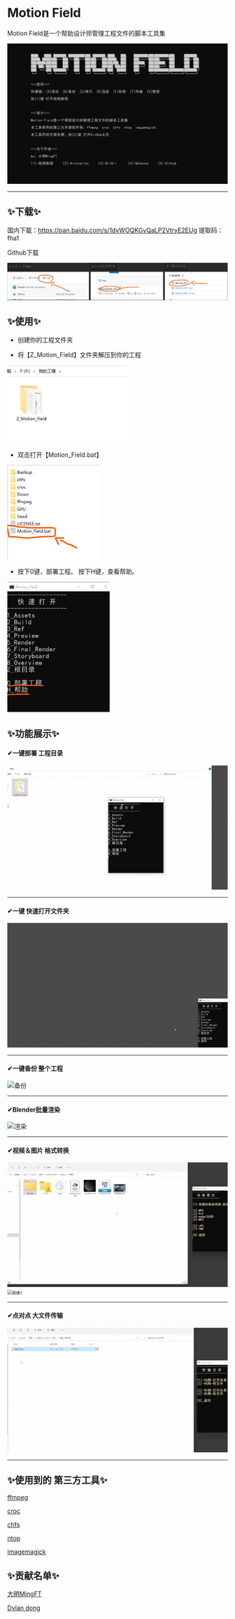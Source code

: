 # Motion Field

Motion Field是一个帮助设计师管理工程文件的脚本工具集

<img src="public/image-20211030142410488.png" alt="image-20211030142410488" style="zoom: 67%;" />

---

## ✨下载✨

国内下载：https://pan.baidu.com/s/1dvWOQKGvQaLP2VtryE2EUg 
提取码：fha1 



Github下载

![Scene](public/Scene.png)





## ✨使用✨

- 创建你的工程文件夹


- 将【Z_Motion_Field】文件夹解压到你的工程

<img src="public/image-20211024102045485.png" alt="image-20211024102045485" style="zoom:80%;" />

- 双击打开【Motion_Field.bat】

<img src="public/image-20211024102119825.png" alt="image-20211024102119825" style="zoom: 80%;" />

- 按下0键，部署工程。
  按下H键，查看帮助。

<img src="public/image-20211024102234903.png" alt="image-20211024102234903" style="zoom: 67%;" />





## ✨功能展示✨

#### ✔一键部署  工程目录
![部署](public/部署.webp)

---

#### ✔一键 快速打开文件夹
![快速打开](public/快速打开.webp)

---

#### ✔一键备份  整个工程
![备份](public/备份.webp)

---



#### ✔Blender批量渲染
![渲染](public/渲染.webp)

---



#### ✔视频＆图片 格式转换
<img src="public/转换2.webp" alt="转换2" style="zoom:67%;" /><img src="public/转换1.webp" alt="转换1" style="zoom:67%;" />



---



#### ✔点对点 大文件传输
![传输](public/传输.webp)

---



## ✨使用到的 第三方工具✨

[ffmpeg](http://ffmpeg.org/)

[croc](https://github.com/schollz/croc)

[chfs](http://iscute.cn/chfs)

[ntop](https://github.com/gsass1/NTop)

[imagemagick](https://imagemagick.org/)



## ✨贡献名单✨
[大明MingFT](https://www.artstation.com/ming-ft)

[Dylan dong](https://www.behance.net/824933998f700)